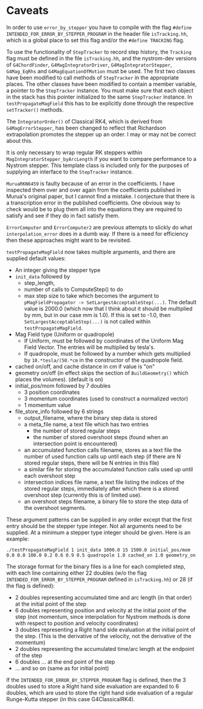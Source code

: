 # Caveats

In order to use ```error_by_stepper``` you have to compile with the flag 
```#define INTENDED_FOR_ERROR_BY_STEPPER_PROGRAM``` in the header file ```isTracking.hh```, which is a global place to set this flag and/or the ```#define TRACKING``` flag. 

To use the functionality of ```StepTracker``` to record step history, the ```Tracking``` flag must be defined in the file ```isTracking.hh```, and the nystrom-dev versions of ```G4ChordFinder```, ```G4MagIntegratorDriver```, ```G4MagIntegratorStepper```, ```G4Mag_EqRhs``` and ```G4MagEquationOfMotion``` must be used. The first two classes have been modified to call methods of ```StepTracker``` in the appropriate places. The other classes have been modified to contain a member variable, a pointer to the ```StepTracker``` instance. You must make sure that each object in the stack has this pointer initialized to the same ```StepTracker``` instance. In ```testPropagateMagField``` this has to be explicitly done through the respective ```setTracker()``` methods.

The ```IntegratorOrder()``` of Classical RK4, which is derived from ```G4MagErrorStepper```, has been changed to reflect that Richardson extrapolation promotes the stepper up an order. I may or may not be correct about this.

It is only necessary to wrap regular RK steppers within ```MagIntegratorStepper_byArcLength``` if you want to compare performance to a Nystrom stepper. This template class is included only for the purposes of supplying an interface to the ```StepTracker``` instance.

```MuruaRKN6459``` is faulty because of an error in the coefficients. I have inspected them over and over again from the coefficients published in Murua's original paper, but I cannot find a mistake. I conjecture that there is a transcription error in the published coefficients. One obvious way to check would be to plug them all into the equations they are required to satisfy and see if they do in fact satisfy them.

```ErrorComputer``` and ```ErrorComputer2``` are previous attempts to slickly do what ```interpolation_error``` does in a dumb way. If there is a need for efficiency then these approaches might want to be revisited.

```testPropagateMagField``` now takes multiple arguments, and there are supplied default values:

- An integer giving the stepper type
- ```init_data``` followed by 
    - step_length, 
    - number of calls to ComputeStep() to do
    - max step size to take which becomes the argument to ```pMagFieldPropagator -> SetLargestAcceptableStep(...)```. The default value is 2000.0 (which now that I think about it should be multiplied by mm, but in our case mm is 1.0). If this is set to -1.0, then ```SetLargestAcceptableStep(...)``` is not called within ```testPropagateMagField```.
- Mag Field type (Uniform or quadropole)
    - If Uniform, must be followed by coordinates of the Uniform Mag Field Vector. The entries will be multiplied by tesla's.
    - If quadropole, must be followed by a number which gets multiplied by ```10.*tesla/(50.*cm``` in the constructor of the quadropole field.
 - cached on/off, and cache distance in cm if value is "on"
 - geometry on/off (in effect skips the section of ```BuildGeometry()``` which places the volumes). (default is on)
 - initial_pos/mom followed by 7 doubles
    - 3 position coordinates
    - 3 momentum coordinates (used to construct a normalized vector)
    - 1 momentum value
- file_store_info followed by 6 strings
    - output_filename, where the binary step data is stored
    - a meta_file name, a text file which has two entries
        - the number of stored regular steps
        - the number of stored overshoot steps (found when an intersection point is encountered)
    - an accumulated function calls filename, stores as a text file the number of used function calls up until each step (if there are N stored regular steps, there will be N entries in this file)
    - a similar file for storing the accumulated function calls used up until each overshoot step
    - intersection indices file name, a text file listing the indices of the stored regular steps, immediately after which there is a stored overshoot step (currently this is of limited use).
    - an overshoot steps filename, a binary file to store the step data of the overshoot segments.

These argument patterns can be supplied in any order except that the first entry should be the stepper type integer. Not all arguments need to be supplied. At a minimum a stepper type integer should be given. Here is an example:

```./testPropagateMagField 1 init_data 1000.0 15 1500.0 initial_pos/mom 0.0 0.0 100.0 0.2 0.6 0.9 0.5 quadropole 1.0 cached_on 1.0 geometry_on```



The storage format for the binary files is a line for each completed step, with each line containing either 22 doubles (w/o the flag ```INTENDED_FOR_ERROR_BY_STEPPER_PROGRAM``` defined in ```isTracking.hh```) or 28 (if the flag is defined):
- 2 doubles representing accumulated time and arc length (in that order) at the initial point of the step
- 6 doubles representing position and velocity at the initial point of the step (not momentum, since interpolation for Nystrom methods is done with respect to position and velocity coordinates)
- 3 doubles representing a Right hand side evaluation at the initial point of the step. (This is the derivative of the velocity, not the derivative of the momentum)
- 2 doubles representing the accumulated time/arc length at the endpoint of the step
- 6 doubles ... at the end point of the step
- ... and so on (same as for initial point)

If the ```INTENDED_FOR_ERROR_BY_STEPPER_PROGRAM``` flag is defined, then the 3 doubles used to store a Right hand side evaluation are expanded to 6 doubles, which are used to store the right hand side evaluation of a regular Runge-Kutta stepper (in this case G4ClassicalRK4).



